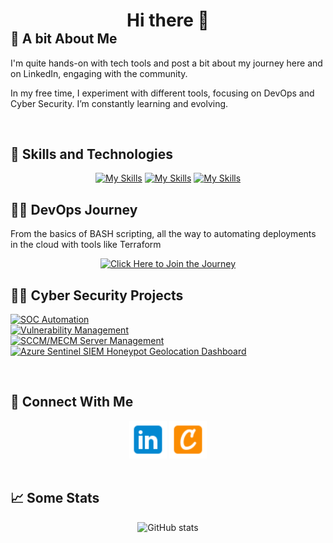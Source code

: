 <!-- 
<div align="center">
  
<h1>Hi there 👋</h1>
</div>

<h2>🧐 A bit About Me</h2>
<div style="margin-top: 0; padding-top: 0;">
<p>I'm quite hands-on with tech tools and post abit about my journey here and on Linkedin and enganging with the community.</p>
<p>In my free time, I experiment with different tools, focusing on DevOps and Cyber Security. I’m constantly learning and evolving.</p>
</div>

 -->

<div align="center">
  <h1 style="margin-bottom: 0; padding-bottom: 0;">Hi there 👋</h1>
</div>

<h2 style="margin-top: 0; padding-top: 0;">🧐 A bit About Me</h2>
<div style="margin-top: 0; padding-top: 0;">
  <p style="margin-top: 0; padding-top: 0;">I'm quite hands-on with tech tools and post a bit about my journey here and on LinkedIn, engaging with the community.</p>
  <p style="margin-top: 0; padding-top: 0;">In my free time, I experiment with different tools, focusing on DevOps and Cyber Security. I’m constantly learning and evolving.</p>
</div>


<br>

<h2>🧰 Skills and Technologies </h2>

<div align="center">

[![My Skills](https://skillicons.dev/icons?i=linux,bash,vscode)](https://skillicons.dev)
[![My Skills](https://skillicons.dev/icons?i=git,github)](https://skillicons.dev)
[![My Skills](https://skillicons.dev/icons?i=aws,terraform,docker,kubernetes)](https://skillicons.dev)

</div>

<h2>👨‍💻 DevOps Journey</h2>
From the basics of BASH scripting, all the way to automating deployments in the cloud with tools like Terraform

<div align="center">
  
[![Click Here to Join the Journey](https://img.shields.io/badge/Click%20Here%20to%20Join%20the%20Journey-b603fc?style=for-the-badge&logo=accenture&logoColor=white)](https://github.com/JunedConnect/Devops-Journey)

</div>

<h2>👨‍💻 Cyber Security Projects</h2>

[![SOC Automation](https://img.shields.io/badge/SOC_Automation-0077B5?style=for-the-badge&logo=accenture&logoColor=white)](https://github.com/JunedConnect/SOC_Automation) \
[![Vulnerability Management](https://img.shields.io/badge/Vulnerability_Management-0077B5?style=for-the-badge&logo=accenture&logoColor=white)](https://github.com/JunedConnect/Vulnerability_Scanning) \
[![SCCM/MECM Server Management](https://img.shields.io/badge/SCCM%2FMECM_Server_Management-0077B5?style=for-the-badge&logo=accenture&logoColor=white)](https://github.com/JunedConnect/SCCM-MECM_Server_Management) \
[![Azure Sentinel SIEM Honeypot Geolocation Dashboard](https://img.shields.io/badge/Azure_Sentinel_SIEM_Honeypot_Geolocation_Dashboard-0077B5?style=for-the-badge&logo=accenture&logoColor=white)](https://github.com/JunedConnect/Azure_Sentinel_SIEM_Honeypot_Geolocation_Dashboard)


<br>
<!-- This is the repo that I had used for the icons above : https://github.com/alexandresanlim/Badges4-README.md-Profile -->

<h2>🔗 Connect With Me</h2>
<div align="center">
<a href="https://www.linkedin.com/in/juned-connect/"><img src="https://raw.githubusercontent.com/JunedConnect/JunedConnect/main/images/linkedin-48.png" alt="LinkedIn Badge" width="60"/></a>
<a href="https://www.credly.com/users/juned-ahmed.cbc69ec9"><img src="https://raw.githubusercontent.com/JunedConnect/JunedConnect/main/images/credly-48.png" alt="Credly Badge" width="60"/></a>
</div>

<br>

<h2>📈 Some Stats</h2>

<div align="center">
  
![GitHub stats](https://github-readme-stats.vercel.app/api?username=junedconnect)

<!--           ![Visit Counter](https://komarev.com/ghpvc/?username=junedconnect&style=flat-square)    Disabled for now    -->

</div>
